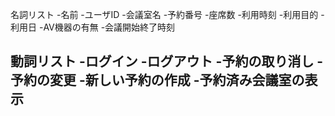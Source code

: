 名詞リスト
-名前
-ユーザID
-会議室名
-予約番号
-座席数
-利用時刻
-利用目的
-利用日
-AV機器の有無
-会議開始終了時刻



動詞リスト
-ログイン
-ログアウト
-予約の取り消し
-予約の変更
-新しい予約の作成
-予約済み会議室の表示
-
